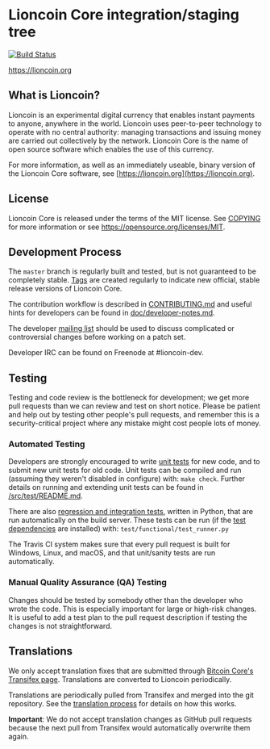 Lioncoin Core integration/staging tree
=====================================

[![Build Status](https://travis-ci.org/lioncoin-project/lioncoin.svg?branch=master)](https://travis-ci.org/lioncoin-project/lioncoin)

https://lioncoin.org

What is Lioncoin?
----------------

Lioncoin is an experimental digital currency that enables instant payments to
anyone, anywhere in the world. Lioncoin uses peer-to-peer technology to operate
with no central authority: managing transactions and issuing money are carried
out collectively by the network. Lioncoin Core is the name of open source
software which enables the use of this currency.

For more information, as well as an immediately useable, binary version of
the Lioncoin Core software, see [https://lioncoin.org](https://lioncoin.org).

License
-------

Lioncoin Core is released under the terms of the MIT license. See [COPYING](COPYING) for more
information or see https://opensource.org/licenses/MIT.

Development Process
-------------------

The `master` branch is regularly built and tested, but is not guaranteed to be
completely stable. [Tags](https://github.com/lioncoin-project/lioncoin/tags) are created
regularly to indicate new official, stable release versions of Lioncoin Core.

The contribution workflow is described in [CONTRIBUTING.md](CONTRIBUTING.md)
and useful hints for developers can be found in [doc/developer-notes.md](doc/developer-notes.md).

The developer [mailing list](https://groups.google.com/forum/#!forum/lioncoin-dev)
should be used to discuss complicated or controversial changes before working
on a patch set.

Developer IRC can be found on Freenode at #lioncoin-dev.

Testing
-------

Testing and code review is the bottleneck for development; we get more pull
requests than we can review and test on short notice. Please be patient and help out by testing
other people's pull requests, and remember this is a security-critical project where any mistake might cost people
lots of money.

### Automated Testing

Developers are strongly encouraged to write [unit tests](src/test/README.md) for new code, and to
submit new unit tests for old code. Unit tests can be compiled and run
(assuming they weren't disabled in configure) with: `make check`. Further details on running
and extending unit tests can be found in [/src/test/README.md](/src/test/README.md).

There are also [regression and integration tests](/test), written
in Python, that are run automatically on the build server.
These tests can be run (if the [test dependencies](/test) are installed) with: `test/functional/test_runner.py`

The Travis CI system makes sure that every pull request is built for Windows, Linux, and macOS, and that unit/sanity tests are run automatically.

### Manual Quality Assurance (QA) Testing

Changes should be tested by somebody other than the developer who wrote the
code. This is especially important for large or high-risk changes. It is useful
to add a test plan to the pull request description if testing the changes is
not straightforward.

Translations
------------

We only accept translation fixes that are submitted through [Bitcoin Core's Transifex page](https://www.transifex.com/projects/p/bitcoin/).
Translations are converted to Lioncoin periodically.

Translations are periodically pulled from Transifex and merged into the git repository. See the
[translation process](doc/translation_process.md) for details on how this works.

**Important**: We do not accept translation changes as GitHub pull requests because the next
pull from Transifex would automatically overwrite them again.
